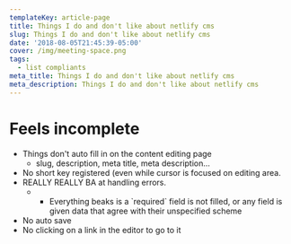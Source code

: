 ```yaml
---
templateKey: article-page
title: Things I do and don't like about netlify cms
slug: Things I do and don't like about netlify cms
date: '2018-08-05T21:45:39-05:00'
cover: /img/meeting-space.png
tags:
  - list compliants
meta_title: Things I do and don't like about netlify cms
meta_description: Things I do and don't like about netlify cms
---
```

# Feels incomplete

* Things don't auto fill in on the content editing page
  * slug, description, meta title, meta description... 
* No short key registered (even while cursor is focused on editing area.
* REALLY REALLY BA at handling errors. 
  * * Everything beaks is a \`required\` field is not filled, or any field is given data that agree with their unspecified scheme
* No auto save
* No clicking on a link in the editor to go to it
